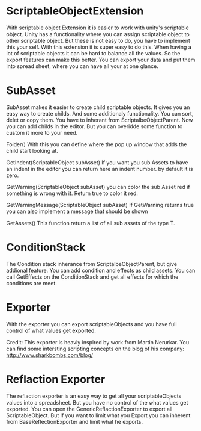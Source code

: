 # ScriptableObjectExtension
With scriptable object Extension it is easier to work with unity's scriptable object. Unity has a functionality where you can assign scriptable object to other scriptable object. But these is not easy to do, you have to implement this your self. With this extension it is super easy to do this. When having a lot of scriptable objects it can be hard to balance all the values. So the export features can make this better. You can export your data and put them into spread sheet, where you can have all your at one glance.

# SubAsset
  SubAsset makes it easier to create child scriptable objects. It gives you an easy way to create childs. And some additionaly functionality. You can sort, delet or copy them.
  You have to inherant from ScriptalbeObjectParent. Now you can add childs in the editor. But you can overidde some function to custom it more to your need.
 
  Folder() 
  With this you can define where the pop up window that adds the child start looking at.
    
  GetIndent(ScriptableObject subAsset)
  If you want you sub Assets to have an indent in the editor you can return here an indent number. by default it is zero.
    
  GetWarning(ScriptableObject subAsset)
  you can color the sub Asset red if something is wrong with it. Return true to color it red.
    
  GetWarningMessage(ScriptableObject subAsset)
  If GetWarning returns true you can also implement a message that should be shown
  
  GetAssets<T>()
  This function return a list of all sub assets of the type T.
  
# ConditionStack
  The Condition stack inherance from ScriptalbeObjectParent, but give addional feature. You can add condition and effects as child assets.  You can call GetEffects on the ConditionStack and get all effects for which the conditions are meet.    

# Exporter
  With the exporter you can export scriptableObjects and you have full control of what values get exported.
  
  Credit:
  This exporter is heavly inspired by work from Martin Nerurkar.
  You can find some intersting scripting concepts on the blog of his company:
  http://www.sharkbombs.com/blog/

# Reflaction Exporter
  The reflaction exporter is an easy way to get all your scriptableObjects values into a spreadsheet. But you have no control of the what values get exported. You can open the GenericReflactionExporter to export all ScriptableObject. But if you want to limit what you Export you can inherent from BaseReflectionExporter and limit what he exports. 
